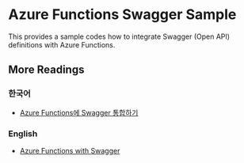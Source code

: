 # Azure Functions Swagger Sample #

This provides a sample codes how to integrate Swagger (Open API) definitions with Azure Functions.


## More Readings ##

### 한국어 ###

* [Azure Functions에 Swagger 통합하기](http://blog.aliencube.org/ko/2017/06/12/azure-functions-with-swagger/)

### English ###

* [Azure Functions with Swagger](https://blog.kloud.com.au/2017/06/13/azure-functions-with-swagger/)
